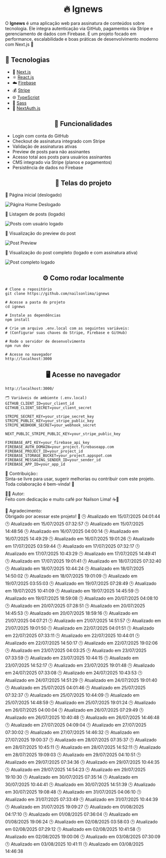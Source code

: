 # <div align="center">🔥 Ignews</div>
<p>O <strong>Ignews</strong> é uma aplicação web para assinatura de conteúdos sobre tecnologia. Ele integra autenticação via GitHub, pagamentos via Stripe e gerenciamento de dados com Firebase. É um projeto focado em performance, escalabilidade e boas práticas de desenvolvimento moderno com Next.js 🚀


## 🚀 Tecnologias

- 🧠 [Next.js](https://nextjs.org/)
- ⚛️ [React.js](https://react.dev/)
- ☁️ [Firebase](https://firebase.google.com/)
- 💰 [Stripe](https://stripe.com/)
- 🌐 [TypeScript](https://www.typescriptlang.org/)
- 💄 [Sass](https://sass-lang.com/)
- 🔗 [NextAuth.js](https://next-auth.js.org/)


## <div align="center">🧠 Funcionalidades</div>
- Login com conta do GitHub
- Checkout de assinatura integrado com Stripe
- Validação de assinaturas ativas
- Preview de posts para não assinantes
- Acesso total aos posts para usuários assinantes
- CMS integrado via Stripe (planos e pagamentos)
- Persistência de dados no Firebase

## <div align="center">📸 Telas do projeto</div>
<p>🔸 Página inicial (deslogado)</p> <img src="./assets/paginahomedeslogada.png" alt="Página Home Deslogado"/> <p>🔸 Listagem de posts (logado)</p> <img src="./assets/postslogado.png" alt="Posts com usuário logado"/> <p>🔸 Visualização do preview do post</p> <img src="./assets/postpreview.png" alt="Post Preview"/> <p>🔸 Visualização do post completo (logado e com assinatura ativa)</p> <img src="./assets/postlogado.png" alt="Post completo logado"/>


## <div align="center">⚙️ Como rodar localmente</div>

````
# Clone o repositório
git clone https://github.com/nailsonlima/ignews

# Acesse a pasta do projeto
cd ignews

# Instale as dependências
npm install

# Crie um arquivo .env.local com as seguintes variáveis:
# (Configurar suas chaves do Stripe, Firebase e GitHub)

# Rode o servidor de desenvolvimento
npm run dev

# Acesse no navegador
http://localhost:3000

````

## <div align="center">🖥️ Acesse no navegador</div>
```
http://localhost:3000/

🗂️ Variáveis de ambiente (.env.local)
GITHUB_CLIENT_ID=your_client_id
GITHUB_CLIENT_SECRET=your_client_secret

STRIPE_SECRET_KEY=your_stripe_secret_key
STRIPE_PUBLIC_KEY=your_stripe_public_key
STRIPE_WEBHOOK_SECRET=your_webhook_secret

NEXT_PUBLIC_STRIPE_PUBLIC_KEY=your_stripe_public_key

FIREBASE_API_KEY=your_firebase_api_key
FIREBASE_AUTH_DOMAIN=your_project.firebaseapp.com
FIREBASE_PROJECT_ID=your_project_id
FIREBASE_STORAGE_BUCKET=your_project.appspot.com
FIREBASE_MESSAGING_SENDER_ID=your_sender_id
FIREBASE_APP_ID=your_app_id
```

🤝 Contribuição::  
Sinta-se livre para usar, sugerir melhorias ou contribuir com este projeto. Toda colaboração é bem-vinda! 🚀

👨‍💻 Autor:  
Feito com dedicação e muito café por Nailson Lima! ☕🚀

🎯 Agradecimento:  
Obrigado por acessar este projeto! 💜
🕒 Atualizado em 15/07/2025 04:01:44
🕒 Atualizado em 15/07/2025 07:32:57
🕒 Atualizado em 15/07/2025 14:48:56
🕒 Atualizado em 16/07/2025 04:00:14
🕒 Atualizado em 16/07/2025 14:49:29
🕒 Atualizado em 16/07/2025 19:01:26
🕒 Atualizado em 17/07/2025 03:59:44
🕒 Atualizado em 17/07/2025 07:32:17
🕒 Atualizado em 17/07/2025 10:43:29
🕒 Atualizado em 17/07/2025 14:49:41
🕒 Atualizado em 17/07/2025 19:01:41
🕒 Atualizado em 18/07/2025 07:32:40
🕒 Atualizado em 18/07/2025 10:44:24
🕒 Atualizado em 18/07/2025 14:50:02
🕒 Atualizado em 18/07/2025 19:01:09
🕒 Atualizado em 19/07/2025 03:55:03
🕒 Atualizado em 19/07/2025 07:28:49
🕒 Atualizado em 19/07/2025 10:41:09
🕒 Atualizado em 19/07/2025 14:45:59
🕒 Atualizado em 19/07/2025 18:59:08
🕒 Atualizado em 20/07/2025 04:08:10
🕒 Atualizado em 20/07/2025 07:28:51
🕒 Atualizado em 20/07/2025 14:45:53
🕒 Atualizado em 20/07/2025 18:59:16
🕒 Atualizado em 21/07/2025 04:07:21
🕒 Atualizado em 21/07/2025 14:51:57
🕒 Atualizado em 21/07/2025 19:01:50
🕒 Atualizado em 22/07/2025 04:01:51
🕒 Atualizado em 22/07/2025 07:33:11
🕒 Atualizado em 22/07/2025 10:44:01
🕒 Atualizado em 22/07/2025 14:50:17
🕒 Atualizado em 22/07/2025 19:02:06
🕒 Atualizado em 23/07/2025 04:03:25
🕒 Atualizado em 23/07/2025 07:33:59
🕒 Atualizado em 23/07/2025 10:44:15
🕒 Atualizado em 23/07/2025 14:52:17
🕒 Atualizado em 23/07/2025 19:01:48
🕒 Atualizado em 24/07/2025 07:33:08
🕒 Atualizado em 24/07/2025 10:43:53
🕒 Atualizado em 24/07/2025 14:51:29
🕒 Atualizado em 24/07/2025 19:01:40
🕒 Atualizado em 25/07/2025 04:01:46
🕒 Atualizado em 25/07/2025 07:32:37
🕒 Atualizado em 25/07/2025 10:44:09
🕒 Atualizado em 25/07/2025 14:48:59
🕒 Atualizado em 25/07/2025 19:01:24
🕒 Atualizado em 26/07/2025 04:00:04
🕒 Atualizado em 26/07/2025 07:29:49
🕒 Atualizado em 26/07/2025 10:40:48
🕒 Atualizado em 26/07/2025 14:46:48
🕒 Atualizado em 27/07/2025 04:09:04
🕒 Atualizado em 27/07/2025 07:30:02
🕒 Atualizado em 27/07/2025 14:46:32
🕒 Atualizado em 27/07/2025 19:00:37
🕒 Atualizado em 28/07/2025 07:35:37
🕒 Atualizado em 28/07/2025 10:45:11
🕒 Atualizado em 28/07/2025 14:52:11
🕒 Atualizado em 28/07/2025 19:09:03
🕒 Atualizado em 29/07/2025 04:10:51
🕒 Atualizado em 29/07/2025 07:34:36
🕒 Atualizado em 29/07/2025 10:44:35
🕒 Atualizado em 29/07/2025 14:54:23
🕒 Atualizado em 29/07/2025 19:10:30
🕒 Atualizado em 30/07/2025 07:35:14
🕒 Atualizado em 30/07/2025 10:44:41
🕒 Atualizado em 30/07/2025 14:51:39
🕒 Atualizado em 30/07/2025 19:08:48
🕒 Atualizado em 31/07/2025 04:06:10
🕒 Atualizado em 31/07/2025 07:33:49
🕒 Atualizado em 31/07/2025 10:44:39
🕒 Atualizado em 31/07/2025 19:09:27
🕒 Atualizado em 01/08/2025 04:17:10
🕒 Atualizado em 01/08/2025 07:36:04
🕒 Atualizado em 01/08/2025 19:06:24
🕒 Atualizado em 02/08/2025 03:58:03
🕒 Atualizado em 02/08/2025 07:29:12
🕒 Atualizado em 02/08/2025 10:41:58
🕒 Atualizado em 02/08/2025 19:00:06
🕒 Atualizado em 03/08/2025 07:30:09
🕒 Atualizado em 03/08/2025 10:41:11
🕒 Atualizado em 03/08/2025 14:46:38
